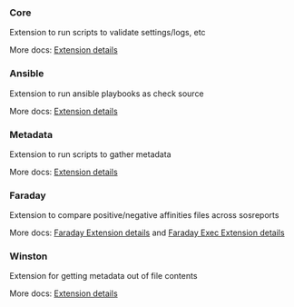 ### Core
Extension to run scripts to validate settings/logs, etc

More docs: [Extension details](../plugins/core.md)

### Ansible
Extension to run ansible playbooks as check source

More docs: [Extension details](../plugins/ansible.md)

### Metadata
Extension to run scripts to gather metadata

More docs: [Extension details](../plugins/metadata.md)

### Faraday
Extension to compare positive/negative affinities files across sosreports

More docs: [Faraday Extension details](../plugins/faraday.md) and [Faraday Exec Extension details](../plugins/faraday-exec.md)

### Winston

Extension for getting metadata out of file contents

More docs: [Extension details](../plugins/winston.md)
